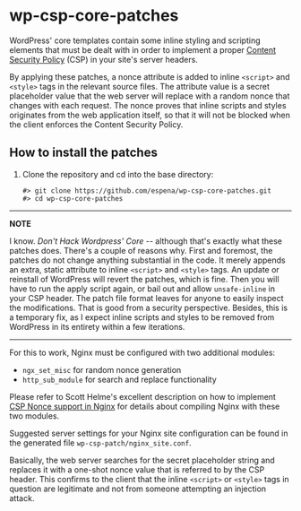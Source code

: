 # wp-csp-core-patches

WordPress' core templates contain some inline styling and scripting elements
that must be dealt with in order to implement a proper
[Content Security Policy](https://en.wikipedia.org/wiki/Content_Security_Policy)
(CSP) in your site's server headers.

By applying these patches, a nonce attribute is added to inline `<script>`
and `<style>` tags in the relevant source files. The attribute value is a
secret placeholder value that the web server will replace with a random nonce
that changes with each request. The nonce proves that inline scripts and styles
originates from the web application itself, so that it will not be blocked when
the client enforces the Content Security Policy.

## How to install the patches

1. Clone the repository and cd into the base directory:
   ```
   #> git clone https://github.com/espena/wp-csp-core-patches.git
   #> cd wp-csp-core-patches
   ```

---
**NOTE**

I know. *Don't Hack Wordpress' Core* -- although that's exactly what these
patches does. There's a couple of reasons why. First and foremost, the patches
do not change anything substantial in the code. It merely appends an extra,
static attribute to inline `<script>` and `<style>` tags. An update or reinstall
of WordPress will revert the patches, which is fine. Then you will have
to run the apply script again, or bail out and allow `unsafe-inline` in your
CSP header. The patch file format leaves for anyone to easily inspect the
modifications. That is good from a security perspective. Besides, this is
a temporary fix, as I expect inline scripts and styles to be removed from
WordPress in its entirety within a few iterations.

---

For this to work, Nginx must be configured with two additional modules:
* `ngx_set_misc` for random nonce generation
* `http_sub_module` for search and replace functionality

Please refer to Scott Helme's excellent description on how to implement
[CSP Nonce support in Nginx](https://scotthelme.co.uk/csp-nonce-support-in-nginx/)
for details about compiling Nginx with these two modules.

Suggested server settings for your Nginx site configuration can be found in the
generated file `wp-csp-patch/nginx_site.conf`.

Basically, the web server searches for the secret placeholder string and replaces
it with a one-shot nonce value that is referred to by the CSP header. This
confirms to the client that the inline `<script>` or `<style>` tags in question
are legitimate and not from someone attempting an injection attack.
